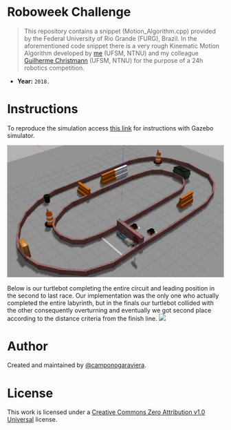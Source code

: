 # Roboweek Challenge

> This repository contains a snippet (Motion_Algorithm.cpp) provided by the Federal University of Rio Grande (FURG), Brazil. In the aforementioned code snippet there is a very rough Kinematic Motion Algorithm developed by [me](https://github.com/camponogaraviera) (UFSM, NTNU) and my colleague [Guilherme Christmann](https://github.com/guichristmann) (UFSM, NTNU) for the purpose of a 24h robotics competition.

- **Year:** `2018.`

# Instructions
To reproduce the simulation access [this link](https://drive.google.com/drive/folders/1rIWDC9wHPcT_eNRiRx-XcyBCDKqV4Xsh) for instructions with Gazebo simulator.

![](GazeboSimulator.png)

Below is our turtlebot completing the entire circuit and leading position in the second to last race. Our implementation was the only one who actually completed the entire labyrinth, but in the finals our turtlebot collided with the other consequently overturning and eventually we got second place according to the distance criteria from the finish line.
![](competition.gif)

# Author

Created and maintained by [@camponogaraviera][1].

[1]: https://github.com/camponogaraviera

# License

This work is licensed under a [Creative Commons Zero Attribution v1.0 Universal](LICENSE) license.
